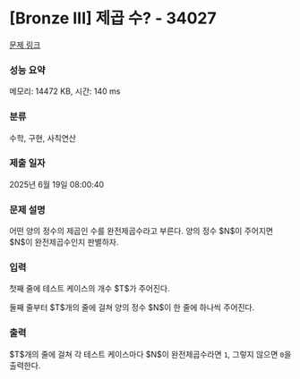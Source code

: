 # [Bronze III] 제곱 수? - 34027 

[문제 링크](https://www.acmicpc.net/problem/34027) 

### 성능 요약

메모리: 14472 KB, 시간: 140 ms

### 분류

수학, 구현, 사칙연산

### 제출 일자

2025년 6월 19일 08:00:40

### 문제 설명

<p>어떤 양의 정수의 제곱인 수를 완전제곱수라고 부른다. 양의 정수 $N$이 주어지면 $N$이 완전제곱수인지 판별하자.</p>

### 입력 

 <p>첫째 줄에 테스트 케이스의 개수 $T$가 주어진다.</p>

<p>둘째 줄부터 $T$개의 줄에 걸쳐 양의 정수 $N$이 한 줄에 하나씩 주어진다.</p>

### 출력 

 <p>$T$개의 줄에 걸쳐 각 테스트 케이스마다 $N$이 완전제곱수라면 <code>1</code>, 그렇지 않으면 <code>0</code>을 출력한다.</p>

